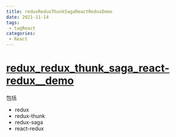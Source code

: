 ```yaml
---
title: reduxReduxThunkSagaReactReduxDemo
date: 2021-11-14
tags:
 - tagReact
categories:
 - React
---
```


# [redux_redux_thunk_saga_react-redux__demo](https://gitee.com/garvinew/redux_redux_thunk_saga_react-redux__demo)

包括
- redux
- redux-thunk
- redux-saga
- react-redux
  

